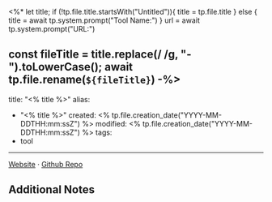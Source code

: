 <%*
let title;
if (!tp.file.title.startsWith("Untitled")){
	title = tp.file.title
} else {
	title = await tp.system.prompt("Tool Name:")
}
url = await tp.system.prompt("URL:")

const fileTitle = title.replace(/ /g, "-").toLowerCase();
await tp.file.rename(`${fileTitle}`)
-%>
---
title: "<% title %>"
alias:
- "<% title %>"
created: <% tp.file.creation_date("YYYY-MM-DDTHH:mm:ssZ") %>
modified: <% tp.file.creation_date("YYYY-MM-DDTHH:mm:ssZ") %>
tags:
- tool
---

[Website](<%url%>)  ·  [Github Repo]()

> 

**Additional Notes**
- 